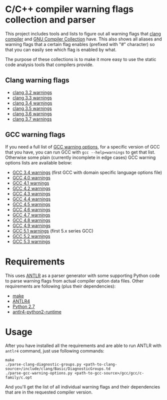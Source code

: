 # C/C++ compiler warning flags collection and parser

This project includes tools and lists to figure out all warning flags
that [clang compiler](http://clang.llvm.org/) and
[GNU Compiler Collection](https://gcc.gnu.org/) have. This also shows
all aliases and warning flags that a certain flag enables (prefixed
with "#" character) so that you can easily see which flag is enabled
by what.

The purpose of these collections is to make it more easy to use the
static code analysis tools that compilers provide.

## Clang warning flags

* [clang 3.2 warnings](warnings-clang-3.2.txt)
* [clang 3.3 warnings](warnings-clang-3.3.txt)
* [clang 3.4 warnings](warnings-clang-3.4.txt)
* [clang 3.5 warnings](warnings-clang-3.5.txt)
* [clang 3.6 warnings](warnings-clang-3.6.txt)
* [clang 3.7 warnings](warnings-clang-3.7.txt)

## GCC warning flags

If you need a full list of
[GCC warning options](https://gcc.gnu.org/onlinedocs/gcc/Warning-Options.html),
for a specific version of GCC that you have, you can run GCC with `gcc
--help=warnings` to get that list. Otherwise some plain (currently
incomplete in edge cases) GCC warning options lists are available
below:

* [GCC 3.4 warnings](warnings-gcc-3.4.txt) (first GCC with domain
  specific language options file)
* [GCC 4.0 warnings](warnings-gcc-4.0.txt)
* [GCC 4.1 warnings](warnings-gcc-4.1.txt)
* [GCC 4.2 warnings](warnings-gcc-4.2.txt)
* [GCC 4.3 warnings](warnings-gcc-4.3.txt)
* [GCC 4.4 warnings](warnings-gcc-4.4.txt)
* [GCC 4.5 warnings](warnings-gcc-4.5.txt)
* [GCC 4.6 warnings](warnings-gcc-4.6.txt)
* [GCC 4.7 warnings](warnings-gcc-4.7.txt)
* [GCC 4.8 warnings](warnings-gcc-4.8.txt)
* [GCC 4.9 warnings](warnings-gcc-4.9.txt)
* [GCC 5.1 warnings](warnings-gcc-5.1.txt) (first 5.x series GCC)
* [GCC 5.2 warnings](warnings-gcc-5.2.txt)
* [GCC 5.3 warnings](warnings-gcc-5.3.txt)

# Requirements

This uses [ANTLR](http://www.antlr.org/) as a parser generator with
some supporting Python code to parse warning flags from actual
compiler option data files. Other requirements are following (plus
their dependencies):

* [make](http://www.gnu.org/software/make/)
* [ANTLR4](http://www.antlr.org/)
* [Python 2.7](https://www.python.org/)
* [antlr4-python2-runtime](https://pypi.python.org/pypi/antlr4-python2-runtime/)

# Usage

After you have installed all the requirements and are able to run
ANTLR with `antlr4` command, just use following commands:

    make
    ./parse-clang-diagnostic-groups.py <path-to-clang-source>/include/clang/Basic/DiagnosticGroups.td
    ./parse-gcc-warning-options.py <path-to-gcc-source>/gcc/gcc/c-family/c.opt

And you'll get the list of all individual warning flags and their
dependencies that are in the requested compiler version.

